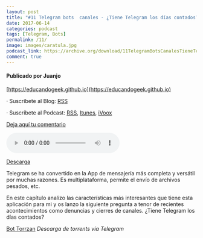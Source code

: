 ```yaml
---
layout: post
title: "#11 Telegram bots  canales - ¿Tiene Telegram los días contados?"
date: 2017-06-14
categories: podcast
tags: [Telegram, Bots]
permalink: /11/
image: images/caratula.jpg
podcast_link: https://archive.org/download/11TelegramBotsCanalesTieneTelegramDiasContados/11-telegram-bots-canales-tiene-telegram-dias-contados.mp3
comment: true
---
```


#### Publicado por Juanjo

[https://educandogeek.github.io](https://educandogeek.github.io)

· Suscríbete al Blog: [RSS](http://feeds.feedburner.com/educandogeekblog)

· Suscríbete al Podcast: [RSS](http://feeds.feedburner.com/educandogeek), [Itunes](https://itunes.apple.com/es/podcast/educando-geek/id1110060146?mt=2), [iVoox](https://www.ivoox.com/podcast-educando-geek_sq_f1289274_1.html)

[Deja aquí tu comentario](https://educandogeek.github.io/11/)

<audio controls>
  <source src="{{ page.podcast_link }}" type="audio/mp3">
</audio>


[Descarga][Mp3]


Telegram se ha convertido en la App de mensajería más completa y versátil por muchas razones. Es multiplataforma, permite el envío de archivos pesados, etc.

En este capítulo analizo las características más interesantes que tiene esta aplicación para mi y os lanzo la siguiente pregunta a tenor de recientes acontecimientos como denuncias y cierres de canales. ¿Tiene Telegram los días contados?

[Bot Torrzan](http://www.torrzan.com/?_utm_source=1-2-2) *Descarga de torrents vía Telegram*


[Mp3]: https://archive.org/download/11TelegramBotsCanalesTieneTelegramDiasContados/11-telegram-bots-canales-tiene-telegram-dias-contados.mp3
